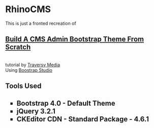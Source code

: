 # RhinoCMS
This is just a fronted recreation of
<h2> <a href="https://www.youtube.com/watch?v=pXbEcGUtHgo"> Build A CMS Admin Bootstrap Theme From Scratch <a /> </h2>
<br> tutorial by <a href="https://www.youtube.com/user/TechGuyWeb/"> Traversy Media</a>
<br>Using <a href="https://bootstrapstudio.io/"> Boostrap Studio </a>
<br>
<h2> Tools Used <h2>
    <ul style="list-style-type:square;">
      <li>Bootstrap 4.0 - Default Theme</li>
      <li>jQuery 3.2.1</li>
      <li>CKEditor CDN - Standard Package - 4.6.1 </li>
    </ul>
